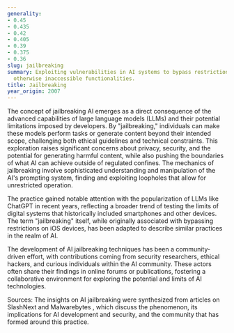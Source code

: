 ```yaml
---
generality:
- 0.45
- 0.435
- 0.42
- 0.405
- 0.39
- 0.375
- 0.36
slug: jailbreaking
summary: Exploiting vulnerabilities in AI systems to bypass restrictions and unlock
  otherwise inaccessible functionalities.
title: Jailbreaking
year_origin: 2007
---
```


The concept of jailbreaking AI emerges as a direct consequence of the advanced capabilities of large language models (LLMs) and their potential limitations imposed by developers. By "jailbreaking," individuals can make these models perform tasks or generate content beyond their intended scope, challenging both ethical guidelines and technical constraints. This exploration raises significant concerns about privacy, security, and the potential for generating harmful content, while also pushing the boundaries of what AI can achieve outside of regulated confines. The mechanics of jailbreaking involve sophisticated understanding and manipulation of the AI's prompting system, finding and exploiting loopholes that allow for unrestricted operation.

The practice gained notable attention with the popularization of LLMs like ChatGPT in recent years, reflecting a broader trend of testing the limits of digital systems that historically included smartphones and other devices. The term "jailbreaking" itself, while originally associated with bypassing restrictions on iOS devices, has been adapted to describe similar practices in the realm of AI.

The development of AI jailbreaking techniques has been a community-driven effort, with contributions coming from security researchers, ethical hackers, and curious individuals within the AI community. These actors often share their findings in online forums or publications, fostering a collaborative environment for exploring the potential and limits of AI technologies.

Sources: The insights on AI jailbreaking were synthesized from articles on SlashNext and Malwarebytes , which discuss the phenomenon, its implications for AI development and security, and the community that has formed around this practice.
